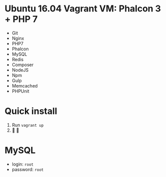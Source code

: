 # Ubuntu 16.04 Vagrant VM: Phalcon 3 + PHP 7

* Git
* Nginx
* PHP7
* Phalcon
* MySQL
* Redis
* Composer
* NodeJS
* Npm
* Gulp
* Memcached
* PHPUnit

# Quick install
1. Run `vagrant up`
2. :tada: :balloon:

  
# MySQL
* login: `root`
* password: `root`
